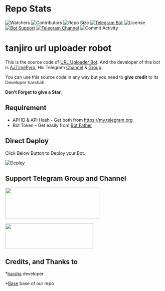 # Repo Stats
![Watchers](https://img.shields.io/github/watchers/AJTimePyro/tanjiro_url_uploader_robot.svg?style=for-the-badge)
![Contributors](https://img.shields.io/github/contributors/AJTimePyro/tanjiro_url_uploader_robot?style=for-the-badge)
![Repo Size](https://img.shields.io/github/repo-size/AJTimePyro/tanjiro_url_uploader_robot?color=yellow&style=for-the-)
[![Telegram Bot](https://img.shields.io/badge/Telegram-Bot-blue.svg?style=for-the-badge)](https://t.me/tanjiro_url_uploader_robot)
![License](https://img.shields.io/github/license/AJTimePyro/tanjiro_url_uploader_robot?style=for-the-badge)
[![Bot Support](https://img.shields.io/badge/URL%20Support-Support%20Group-blue?style=for-the-badge)](https://t.me/sctbotsSupport)
[![Telegram Channel](https://img.shields.io/badge/Telegram-Channel-blue.svg?style=for-the-badge)](https://t.me/sctbots)
![Commit Activity](https://img.shields.io/github/commit-activity/m/AJTimePyro/URL_Uploader_Bot?style=for-the-badge)

# tanjiro url uploader robot

This is the source code of [URL Uploader Bot](https://t.me/tanjiro_url_uploader_robot).
And the developer of this bot is [AJTimePyro](https://t.me/harshahero), His Telegram [Channel](http://t.me/sctbots) & [Group](http://t.me/sctbotsSupport).

You can use this source code in any way but you need to **give credit** to its
Developer harshah.

**Don't Forget to give a Star.**

## Requirement
* API ID & API Hash - Get both from https://my.telegram.org
* Bot Token - Get easily from [Bot Father](https://t.me/BotFather)

## Direct Deploy
Click Below Button to Deploy your Bot.

[![Deploy](https://www.herokucdn.com/deploy/button.svg)](https://heroku.com/deploy?template=https://github.com/AJTimePyro/URL_Uploader_Bot)

## Support Telegram Group and Channel

<a href="http://t.me/sctbots"><img src="https://smartiblogster.com/wp-content/uploads/2021/03/smartiblogster-iblogster-join-telegram-channel.png" style="width: 300px; height: 100px"></a>

<a href="http://t.me/sctbotsSupport"><img src="https://www.pngitem.com/pimgs/m/214-2144731_groups-on-telegram-telegram-group-link-png-transparent.png" style="width: 280px; height: 80px"></a>

## Credits, and Thanks to

*[harsha](https://t.me/harshahero) developer

*[Base](https://github.com/AJTimePyro/URL_Uploader_Bot) base of our repo



